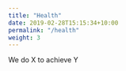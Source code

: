 ```yaml
---
title: "Health"
date: 2019-02-28T15:15:34+10:00
permalink: "/health"
weight: 3
---
```


We do X to achieve Y

